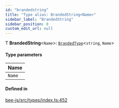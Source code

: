 ```yaml
---
id: "brandedstring"
title: "Type alias: BrandedString<Name>"
sidebar_label: "BrandedString"
sidebar_position: 0
custom_edit_url: null
---
```


Ƭ **BrandedString**<`Name`\>: [`BrandedType`](brandedtype.md)<`string`, `Name`\>

#### Type parameters

| Name |
| :------ |
| `Name` |

#### Defined in

[bee-js/src/types/index.ts:452](https://github.com/ethersphere/bee-js/blob/6f227e1/src/types/index.ts#L452)
